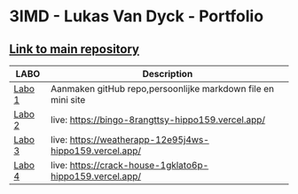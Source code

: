 # 3IMD - Lukas Van Dyck - Portfolio
## [Link to main repository](https://github.com/hippo159/DEV5-myportfolio)
| LABO | Description |
| ----------- | ----------- |
| [Labo 1](https://github.com/R0754975/DEV5-LAB1) | Aanmaken gitHub repo,persoonlijke markdown file en mini site |
| [Labo 2](https://github.com/hippo159/DEV5-myportfolio/tree/main/LABO2/Bingo) | live: https://bingo-8rangttsy-hippo159.vercel.app/ |
| [Labo 3](https://github.com/hippo159/DEV5-myportfolio/tree/main/LABO3/weatherapp) | live: https://weatherapp-12e95j4ws-hippo159.vercel.app/|
| [Labo 4](https://github.com/hippo159/DEV5-myportfolio/tree/main/LABO4/crackHouse) | live: https://crack-house-1gklato6p-hippo159.vercel.app/ |